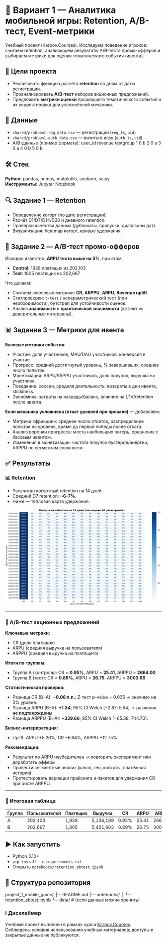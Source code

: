 # 📱 Вариант 1 — Аналитика мобильной игры: Retention, A/B-тест, Event-метрики

Учебный проект (Karpov.Courses). Исследуем поведение игроков: считаем retention, анализируем результаты A/B-теста промо-офферов и выбираем метрики для оценки тематического события (ивента).

## 🎯 Цели проекта
- Реализовать функцию расчёта **retention** по дням от даты регистрации.
- Проанализировать **A/B-тест** наборов акционных предложений.
- Предложить **метрики оценки** прошедшего тематического события и их корректировки для усложнённой механики.

## 🧾 Данные
- `shared/problem1-reg_data.csv` — регистрации (`reg_ts`, `uid`)
- `shared/problem1-auth_data.csv` — визиты в игру (`auth_ts`, `uid`)
- A/B-данные (пример формата):
user_id revenue testgroup
1 0 b
2 0 a
3 0 a
4 0 b
5 0 b

## 🛠️ Стек
**Python**: pandas, numpy, matplotlib, seaborn, scipy  
**Инструменты**: Jupyter Notebook

## 🔍 Задание 1 — Retention
- Определение когорт (по дате регистрации).
- Расчёт D1/D7/D14/D30 и дневного retention.
- Проверки качества данных (дубликаты, пропуски, диапазоны дат).
- Визуализация: heatmap когорт, кривые удержания.

## 🧪 Задание 2 — A/B-тест промо-офферов
Исходно известно: **ARPU теста выше на 5%**, при этом:
- **Control**: 1928 платящих из 202,103
- **Test**: 1805 платящих из 202,667

Что делаем:
- Считаем ключевые метрики: **CR**, **ARPPU**, **ARPU**, **Revenue uplift**.
- Статпроверки: `t-test` / непараметрический тест (при необходимости), бутстрап для устойчивости оценок.
- Анализ **значимости** и **практической значимости** (эффект vs доверительные интервалы).

## 📊 Задание 3 — Метрики для ивента
**Базовые метрики события**:
- Участие: доля участников, MAU/DAU участников, конверсия в участие.
- Прогресс: средний достигнутый уровень, % завершивших, среднее число попыток.
- Монетизация: ARPU/ARPPU участников, доля покупок, выручка на участника.
- Поведение: сессии, средняя длительность, возвраты в дни ивента, stickiness.
- Экономика: затраты на награды/баланс, влияние на LTV/retention после ивента.

**Если механика усложнена (откат уровней при провале)** — добавляем:
- Метрики «фрикции»: среднее число откатов, распределение попыток на уровень, время до первой победы после отката.
- Анализ воронки прогресса: места наибольших потерь, сравнение с базовым ивентом.
- Изменения в монетизации: частота покупок бустеров/энергии, ARPPU по сегментам сложности.

## ✅ Результаты

### 📊 Retention
- Рассчитан когортный retention на 14 дней.
- Средний D7 retention: **~6–7%**.
- Ниже — тепловая карта удержания:

![Cohort Retention Heatmap](images/retention_heatmap.jpeg)

---

### 🧪 A/B-тест акционных предложений
**Ключевые метрики:**
- CR (доля платящих)
- ARPU (средняя выручка на пользователя)
- ARPPU (средняя выручка на платящего)

**Итоги по группам:**
- Группа A (контроль): CR = **0.95%**, ARPU = **25.41**, ARPPU = **2664.00**
- Группа B (тест): CR = **0.89%**, ARPU = **26.75**, ARPPU = **3003.66**

**Статистическая проверка:**
- Разница CR (B−A): **−0.06 п.п.**; Z-тест p-value = 0.035 → значимо на 5% уровне.
- Разница ARPU (B−A): **+1.34**; 95% CI Welch [−2.87; 5.54] → различия **не подтверждены**.
- Разница ARPPU (B−A): **+339.66**; 95% CI Welch [−65.38; 744.70].

**Бизнес-интерпретация:**
- Uplift: ARPU +5.26%, CR −6.64%, ARPPU +12.75%.

**Рекомендации:**
- Результат по ARPU неубедителен → повторить эксперимент или доработать офферы.
- Провести сегментный анализ (канал, гео, когорты, платёжная история).
- Протестировать вариации прайсинга и пакетов для удержания CR при росте ARPPU.

---

### 📑 Итоговая таблица
| Группа | Пользователей | Платящих | Выручка  | CR     | ARPU   | ARPPU  |
|--------|---------------|----------|----------|--------|--------|--------|
| A      | 202,103       | 1,928    | 5,136,189| 0.95%  | 25.41  | 2664.00|
| B      | 202,667       | 1,805    | 5,421,603| 0.89%  | 26.75  | 3003.66|


## ▶️ Как запустить
- Python 3.10+
- `pip install -r requirements.txt`
- Открыть `notebooks/retention_abtest.ipynb`

## 📁 Структура репозитория
project_1_mobile_game/
├─ README.md
├─ notebooks/
│ └─ retention_abtest.ipynb
└─ data/ # (если данные можно хранить)

### ℹ️ Дисклеймер
Учебный проект выполнен в рамках курса [Karpov.Courses](https://karpov.courses).  
Соблюдены условия использования учебных материалов; доступы и закрытые данные не публикуются.
